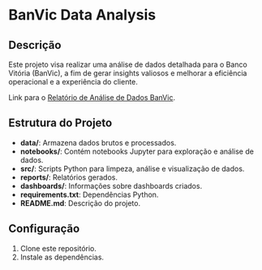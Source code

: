 # BanVic Data Analysis

## Descrição

Este projeto visa realizar uma análise de dados detalhada para o Banco Vitória (BanVic), a fim de gerar insights valiosos e melhorar a eficiência operacional e a experiência do cliente.

Link para o [Relatório de Análise de Dados BanVic](https://github.com/Raul-Lemelle/lighthouse_desafio/blob/main/reports/relatorio_analise_de_dados_banvic.md).

## Estrutura do Projeto

- **data/**: Armazena dados brutos e processados.
- **notebooks/**: Contém notebooks Jupyter para exploração e análise de dados.
- **src/**: Scripts Python para limpeza, análise e visualização de dados.
- **reports/**: Relatórios gerados.
- **dashboards/**: Informações sobre dashboards criados.
- **requirements.txt**: Dependências Python.
- **README.md**: Descrição do projeto.

## Configuração

1. Clone este repositório.
2. Instale as dependências.
